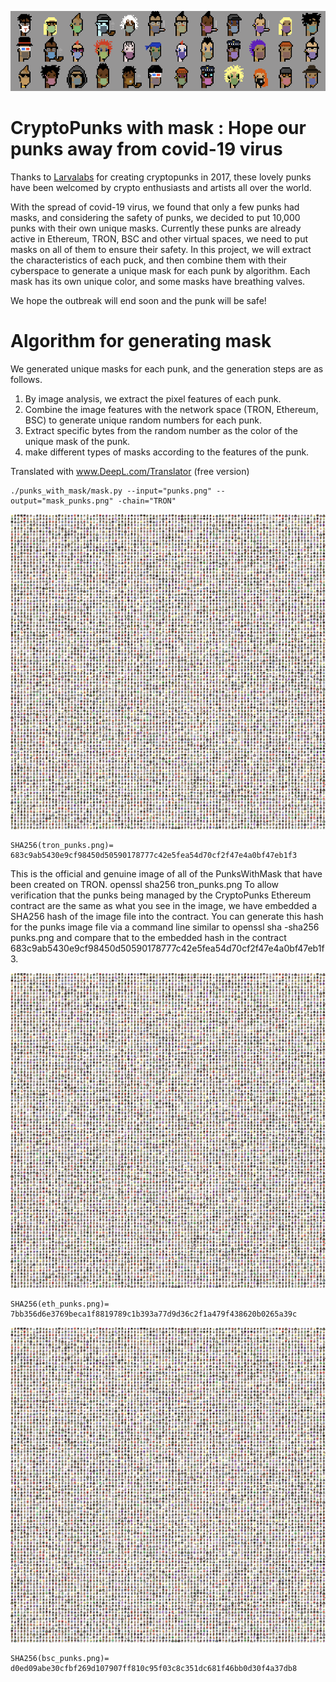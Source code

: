 ![punks_with_mask](/punk-with-mask-variety.png)
# CryptoPunks with mask : Hope our punks away from covid-19 virus
 
Thanks to [Larvalabs](https://github.com/larvalabs) for creating cryptopunks in 2017, these lovely punks have been welcomed by crypto enthusiasts and artists all over the world.

With the spread of covid-19 virus, we found that only a few punks had masks, and considering the safety of punks, we decided to put 10,000 punks with their own unique masks.
Currently these punks are already active in Ethereum, TRON, BSC and other virtual spaces, we need to put masks on all of them to ensure their safety. In this project, we will extract the characteristics of each puck, and then combine them with their cyberspace to generate a unique mask for each punk by algorithm. Each mask has its own unique color, and some masks have breathing valves.

We hope the outbreak will end soon and the punk will be safe!

# Algorithm for generating mask
We generated unique masks for each punk, and the generation steps are as follows.
1. By image analysis, we extract the pixel features of each punk.
2. Combine the image features with the network space (TRON, Ethereum, BSC) to generate unique random numbers for each punk.
3. Extract specific bytes from the random number as the color of the unique mask of the punk.
4. make different types of masks according to the features of the punk.

Translated with www.DeepL.com/Translator (free version)

```
./punks_with_mask/mask.py --input="punks.png" --output="mask_punks.png" -chain="TRON"
```
![punks_with_mask](/tron_punks.png)

```
SHA256(tron_punks.png)= 683c9ab5430e9cf98450d50590178777c42e5fea54d70cf2f47e4a0bf47eb1f3
```
This is the official and genuine image of all of the PunksWithMask that have been created on TRON. openssl sha256 tron_punks.png 
To allow verification that the punks being managed by the CryptoPunks Ethereum contract are the same as what you see in the image, we have embedded a SHA256 hash of the image file into the contract. You can generate this hash for the punks image file via a command line similar to openssl sha -sha256 punks.png and compare that to the embedded hash in the contract 683c9ab5430e9cf98450d50590178777c42e5fea54d70cf2f47e4a0bf47eb1f3.


![punks_with_mask](/eth_punks.png)
```
SHA256(eth_punks.png)= 7bb356d6e3769beca1f8819789c1b393a77d9d36c2f1a479f438620b0265a39c
```
![punks_with_mask](/bsc_punks.png)
```
SHA256(bsc_punks.png)= d0ed09abe30cfbf269d107907ff810c95f03c8c351dc681f46bb0d30f4a37db8
```
